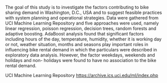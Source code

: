  The goal of this study is to investigate the factors contributing to bike sharing demand in Washington, D.C., USA and to suggest feasible practices with system planning and operational strategies. Data were gathered from UCI Machine Learning Repository and five approaches were used, namely linear regression, poisson regression, decision trees, random forests and adaptive boosting. AdaBoost analysis found that significant factors including hours of the day, temperature, humidity, whether it is working day or not, weather situation, months and seasons play important roles in influencing bike rental demand in which the particulars were described in exploratory data analysis. However, the factor weekdays, weekends and holidays and non- holidays were found to have no association to the bike rental demand.
 
 UCI Machine Learning Repository
 https://archive.ics.uci.edu/ml/index.php
